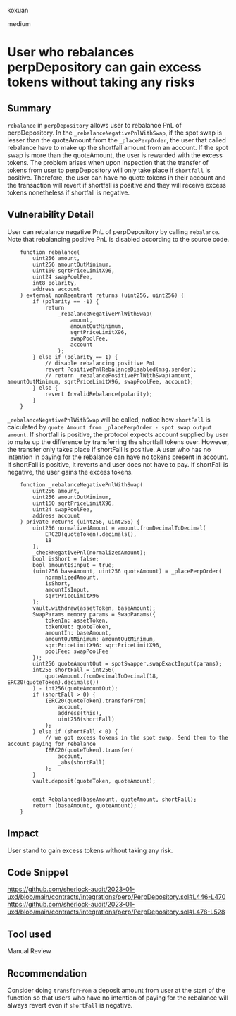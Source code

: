 koxuan

medium

# User who rebalances perpDepository can gain excess tokens without taking any risks

## Summary
`rebalance` in `perpDepository` allows user to rebalance PnL of perpDepository. In the `_rebalanceNegativePnlWithSwap`, if the spot swap is lesser than the quoteAmount from the `_placePerpOrder`, the user that called rebalance have to make up the shortfall amount from an account. If the spot swap is more than the quoteAmount, the user is rewarded with the excess tokens. The problem arises when upon inspection that the transfer of tokens from user to perpDepository will only take place if `shortfall` is positive. Therefore, the user can have no quote tokens in their account and the transaction will revert if shortfall is positive and they will receive excess tokens nonetheless if shortfall is negative. 

## Vulnerability Detail
User can rebalance negative PnL of perpDepository by calling `rebalance`. Note that rebalancing positive PnL is disabled according to the source code.

```solidity
    function rebalance(
        uint256 amount,
        uint256 amountOutMinimum,
        uint160 sqrtPriceLimitX96,
        uint24 swapPoolFee,
        int8 polarity,
        address account
    ) external nonReentrant returns (uint256, uint256) {
        if (polarity == -1) {
            return
                _rebalanceNegativePnlWithSwap(
                    amount,
                    amountOutMinimum,
                    sqrtPriceLimitX96,
                    swapPoolFee,
                    account
                );
        } else if (polarity == 1) {
            // disable rebalancing positive PnL
            revert PositivePnlRebalanceDisabled(msg.sender);
            // return _rebalancePositivePnlWithSwap(amount, amountOutMinimum, sqrtPriceLimitX96, swapPoolFee, account);
        } else {
            revert InvalidRebalance(polarity);
        }
    }
```

`_rebalanceNegativePnlWithSwap` will be called, notice how `shortFall` is calculated by  ` quote Amount from _placePerpOrder - spot swap output amount `. If shortfall is positive, the protocol expects account supplied by user to make up the difference by transferring the shortfall tokens over. However, the transfer only takes place if shortFall is positive. A user who has no intention in paying for the rebalance can have no tokens present in account. If shortFall is positive, it reverts and user does not have to pay. If shortFall is negative, the user gains the excess tokens.

```solidity
    function _rebalanceNegativePnlWithSwap(
        uint256 amount,
        uint256 amountOutMinimum,
        uint160 sqrtPriceLimitX96,
        uint24 swapPoolFee,
        address account
    ) private returns (uint256, uint256) {
        uint256 normalizedAmount = amount.fromDecimalToDecimal(
            ERC20(quoteToken).decimals(),
            18
        );
        _checkNegativePnl(normalizedAmount);
        bool isShort = false;
        bool amountIsInput = true;
        (uint256 baseAmount, uint256 quoteAmount) = _placePerpOrder(
            normalizedAmount,
            isShort,
            amountIsInput,
            sqrtPriceLimitX96
        );
        vault.withdraw(assetToken, baseAmount);
        SwapParams memory params = SwapParams({
            tokenIn: assetToken,
            tokenOut: quoteToken,
            amountIn: baseAmount,
            amountOutMinimum: amountOutMinimum,
            sqrtPriceLimitX96: sqrtPriceLimitX96,
            poolFee: swapPoolFee
        });
        uint256 quoteAmountOut = spotSwapper.swapExactInput(params);
        int256 shortFall = int256(
            quoteAmount.fromDecimalToDecimal(18, ERC20(quoteToken).decimals())
        ) - int256(quoteAmountOut);
        if (shortFall > 0) {
            IERC20(quoteToken).transferFrom(
                account,
                address(this),
                uint256(shortFall)
            );
        } else if (shortFall < 0) {
            // we got excess tokens in the spot swap. Send them to the account paying for rebalance
            IERC20(quoteToken).transfer(
                account,
                _abs(shortFall)
            );
        }
        vault.deposit(quoteToken, quoteAmount);


        emit Rebalanced(baseAmount, quoteAmount, shortFall);
        return (baseAmount, quoteAmount);
    }
```

## Impact
User stand to gain excess tokens without taking any risk.

## Code Snippet
https://github.com/sherlock-audit/2023-01-uxd/blob/main/contracts/integrations/perp/PerpDepository.sol#L446-L470
https://github.com/sherlock-audit/2023-01-uxd/blob/main/contracts/integrations/perp/PerpDepository.sol#L478-L528
## Tool used

Manual Review

## Recommendation

Consider doing `transferFrom` a deposit amount from user at the start of the function so that users who have no intention of paying for the rebalance will always revert even if `shortFall` is negative.
